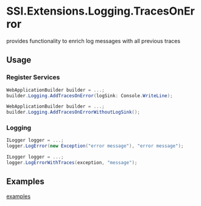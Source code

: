 # SSI.Extensions.Logging.TracesOnError

provides functionality to enrich log messages with all previous traces

## Usage

### Register Services

``` csharp
WebApplicationBuilder builder = ...;
builder.Logging.AddTracesOnError(logSink: Console.WriteLine);
```
``` csharp
WebApplicationBuilder builder = ...;
builder.Logging.AddTracesOnErrorWithoutLogSink();
```

### Logging

``` csharp
ILogger logger = ...;
logger.LogError(new Exception("error message"), "error message");
```

``` csharp
ILogger logger = ...;
logger.LogErrorWithTraces(exception, "message");
```

## Examples

[examples](https://github.com/SnafetsTheOne/SSI.Extensions.Logging.TracesOnError/tree/main/examples)